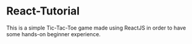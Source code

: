 # React-Tutorial
This is a simple Tic-Tac-Toe game made using ReactJS in order to have some hands-on beginner experience.
